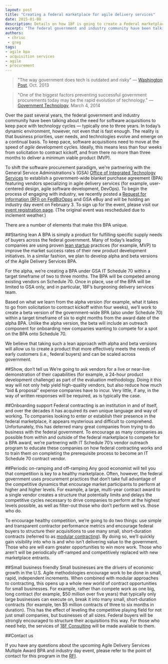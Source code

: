 ```yaml
---
layout: post
title: "Creating a federal marketplace for agile delivery services"
date: 2015-01-08
description: Details on how 18F is going to create a Federal marketplace for agile delivery services
excerpt: "The federal government and industry community have been talking about the need for software acquisitions to keep pace with technology cycles — typically 1-3 years. In today’s dynamic environment, however, not even that is fast enough."
authors:
 - chrisc
 - greg
tags:
- agile bpa
- acquisition services
- agile
- procurement
---
```


> "The way government does tech is outdated and risky" — [Washington Post](http://www.washingtonpost.com/blogs/wonkblog/wp/2013/10/21/the-way-government-does-tech-is-outdated-and-risky/), Oct. 2013

> "One of the biggest factors preventing successful government procurements today may be the rapid evolution of technology." — [Government Technology](http://www.govtech.com/budget-finance/Bringing-Innovation-to-Procurement.html), March 4, 2014

Over the past several years, the federal government and industry community have been talking about the need for software acquisitions to keep pace with technology cycles — typically one to three years. In today’s dynamic environment, however, not even that is fast enough. The reality is that business priorities, user needs, and technologies evolve and emerge on a continual basis. To keep pace, software acquisitions need to move at the speed of *agile* development cycles. Ideally, this means less than four weeks from solicitation to contract kickoff, and from there no more than three months to deliver a minimum viable product (MVP).

To shift the software procurement paradigm, we're partnering with the General Service Administrations's (GSA) [Office of Integrated Technology Services](http://www.gsa.gov/portal/content/105150) to establish a government-wide blanket purchase agreement (BPA) featuring vendors specializing in agile delivery services (for example, user-centered design, agile software development, DevOps). To begin the process of engaging with industry, we recently posted a [Request for Information (RFI) on ](https://www.fbo.gov/notices/e0807fc8a69115f0e352f6f0c135697a)[FedBizOpps](https://www.fbo.gov/notices/e0807fc8a69115f0e352f6f0c135697a) and GSA eBuy and will be holding an industry day event on February 3. To sign up for the event, please visit our [event registration page](http://gsafas.adobeconnect.com/agile2015/event/registration.html). (The original event was rescheduled due to inclement weather.)

There are a number of elements that make this BPA unique.

##Starting lean
A BPA is simply a product for fulfilling specific supply needs of buyers across the federal government. Many of today’s leading companies are using proven [lean startup](https://en.wikipedia.org/wiki/Lean_startup) practices (for example, MVP) to improve the market success rates of their new product development initiatives. In a similar fashion, we plan to develop alpha and beta versions of the Agile Delivery Services BPA.

For the alpha, we’re creating a BPA under GSA IT Schedule 70 within a target timeframe of two to three months. The BPA will be competed among existing vendors on Schedule 70. Once in place, use of the BPA will be limited to GSA only, and in particular, 18F’s burgeoning delivery services team.

Based on what we learn from the alpha version (for example, what it takes to go from solicitation to contract kickoff within four weeks), we’ll work to create a beta version of the government-wide BPA (also under Schedule 70) within a target timeframe of six to eight months from the award date of the alpha BPA. Unlike the alpha version, the beta will include an outreach component for onboarding new companies wanting to compete for a spot on the BPA onto Schedule 70.

We believe that taking such a lean approach with alpha and beta versions will allow us to create a product that more effectively meets the needs of early customers (i.e., federal buyers) and can be scaled across government.

##Show, don’t tell us
We’re going to ask vendors for a live or near-live demonstration of their capabilities (for example, a 24-hour product development challenge) as part of the evaluation methodology. Doing it this way will not only help yield high-quality vendors, but also reduce how much "bid & proposal" expense companies have to incur. Very little, if any, in the way of written responses will be required, as is typically the case.

##Onboarding support
Federal contracting is an institution in and of itself, and over the decades it has acquired its own unique language and way of working. To companies looking to enter or establish their presence in the federal marketplace, it appears mysterious and difficult to comprehend. Unfortunately, this has deterred many great companies from trying to do business with the federal government. To encourage as many companies as possible from within and outside of the federal marketplace to compete for a BPA award, we’re partnering with IT Schedule 70’s vendor outreach program to educate these companies on how federal contracting works and to train them on completing the prerequisite process to become an IT Schedule 70 contract vendor.

##Periodic on-ramping and off-ramping
Any good economist will tell you that competition is key to a healthy marketplace. Often, however, the federal government uses procurement practices that don’t take full advantage of the competitive dynamics that encourage market participants to perform at higher and higher levels. For example, a large, multi-year contract award to a single vendor creates a structure that potentially limits and delays the competitive cycles necessary to drive companies to perform at the highest levels possible, as well as filter-out those who don’t perform well vs. those who do.

To encourage healthy competition, we’re going to do two things: use simple and transparent contractor performance metrics and encourage federal buyers to structure their acquisitions to use many small, short-duration contracts (referred to as [modular contracting](https://www.whitehouse.gov/sites/default/files/omb/procurement/guidance/modular-approaches-for-information-technology.pdf)). By doing so, we’ll quickly gain visibility into who is and who isn’t delivering value to the government. Those who are will earn greater opportunities to win more work. Those who aren’t will be periodically off-ramped and competitively replaced with new marketplace entrants.

##Small business friendly
Small businesses are the drivers of economic growth in the U.S. Agile methodologies encourage work to be done in small, rapid, independent increments. When combined with modular approaches to contracting, this opens up a whole new world of contract opportunities for small businesses. For example, rather than compete work as one big, long contract (for example, $50 million over five years) that typically only large businesses can execute on, break it into many small, short-duration contracts (for example, ten $5 million contracts of three to six months in duration). This has the effect of leveling the competitive playing field for not just small companies, but businesses of all sizes. Federal buyers will be strongly encouraged to structure their acquisitions this way. For those who need help, the services of [18F Consulting](/consulting/) will be made available to them.

##Contact us

If you have any questions about the upcoming Agile Delivery Services Multiple Award BPA and industry day event, please refer to the point of contact for this program in the [RFI](https://www.fbo.gov/notices/e0807fc8a69115f0e352f6f0c135697a).
